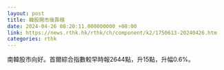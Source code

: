 ```yaml
---
layout: post
title: 韓股開市後靠穩
date: 2024-04-26 08:20:11.000000000 +08:00
link: https://news.rthk.hk/rthk/ch/component/k2/1750613-20240426.htm
categories: rthk
---
```


南韓股市向好。首爾綜合指數較早時報2644點，升15點，升幅0.6%。
